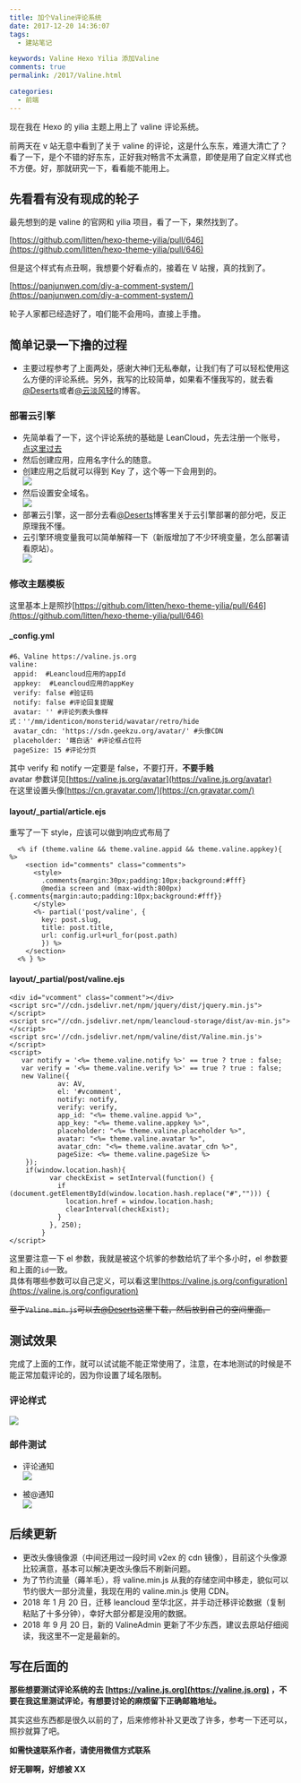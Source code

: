 ```yaml
---
title: 加个Valine评论系统
date: 2017-12-20 14:36:07
tags:
  - 建站笔记

keywords: Valine Hexo Yilia 添加Valine
comments: true
permalink: /2017/Valine.html

categories:
  - 前端
---
```


现在我在 Hexo 的 yilia 主题上用上了 valine 评论系统。

前两天在 v 站无意中看到了关于 valine 的评论，这是什么东东，难道大清亡了？看了一下，是个不错的好东东，正好我对畅言不太满意，即使是用了自定义样式也不方便。好，那就研究一下，看看能不能用上。

<!-- more -->

<Meting id="003YNUtF25FxAk" server="tencent" type="song" />

## 先看看有没有现成的轮子

最先想到的是 valine 的官网和 yilia 项目，看了一下，果然找到了。

[https://github.com/litten/hexo-theme-yilia/pull/646](https://github.com/litten/hexo-theme-yilia/pull/646)

但是这个样式有点丑啊，我想要个好看点的，接着在 V 站搜，真的找到了。

[https://panjunwen.com/diy-a-comment-system/](https://panjunwen.com/diy-a-comment-system/)

轮子人家都已经造好了，咱们能不会用吗，直接上手撸。

## 简单记录一下撸的过程

- 主要过程参考了上面两处，感谢大神们无私奉献，让我们有了可以轻松使用这么方便的评论系统。另外，我写的比较简单，如果看不懂我写的，就去看[@Deserts](https://panjunwen.com/diy-a-comment-system/)或者[@云淡风轻](https://ioliu.cn/2017/add-valine-comments-to-your-blog/)的博客。

### 部署云引擎

- 先简单看了一下，这个评论系统的基础是 LeanCloud，先去注册一个账号，[点这里过去](https://leancloud.cn)
- 然后创建应用，应用名字什么的随意。
- 创建应用之后就可以得到 Key 了，这个等一下会用到的。  
  ![](https://s1.ax2x.com/2017/12/20/zbDDr.png)
- 然后设置安全域名。  
  ![](https://s1.ax2x.com/2017/12/20/zbBpY.png)
- 部署云引擎，这一部分去看[@Deserts](https://panjunwen.com/diy-a-comment-system/)博客里关于云引擎部署的部分吧，反正原理我不懂。
- 云引擎环境变量我可以简单解释一下（新版增加了不少环境变量，怎么部署请看原站）。  
  ![](https://s1.ax2x.com/2017/12/20/zbjpK.png)

### 修改主题模板

这里基本上是照抄[https://github.com/litten/hexo-theme-yilia/pull/646](https://github.com/litten/hexo-theme-yilia/pull/646)

#### \_config.yml

```
#6、Valine https://valine.js.org
valine:
 appid:  #Leancloud应用的appId
 appkey:  #Leancloud应用的appKey
 verify: false #验证码
 notify: false #评论回复提醒
 avatar: '' #评论列表头像样式：''/mm/identicon/monsterid/wavatar/retro/hide
 avatar_cdn: 'https://sdn.geekzu.org/avatar/' #头像CDN
 placeholder: '瞎白话' #评论框占位符
 pageSize: 15 #评论分页
```

其中 verify 和 notify 一定要是 false，不要打开，**不要手贱**  
avatar 参数详见[https://valine.js.org/avatar](https://valine.js.org/avatar)  
在这里设置头像[https://cn.gravatar.com/](https://cn.gravatar.com/)

#### layout/\_partial/article.ejs

重写了一下 style，应该可以做到响应式布局了

```
  <% if (theme.valine && theme.valine.appid && theme.valine.appkey){ %>
    <section id="comments" class="comments">
      <style>
        .comments{margin:30px;padding:10px;background:#fff}
        @media screen and (max-width:800px){.comments{margin:auto;padding:10px;background:#fff}}
      </style>
      <%- partial('post/valine', {
        key: post.slug,
        title: post.title,
        url: config.url+url_for(post.path)
        }) %>
    </section>
  <% } %>
```

#### layout/\_partial/post/valine.ejs

```
<div id="vcomment" class="comment"></div>
<script src="//cdn.jsdelivr.net/npm/jquery/dist/jquery.min.js"></script>
<script src="//cdn.jsdelivr.net/npm/leancloud-storage/dist/av-min.js"></script>
<script src='//cdn.jsdelivr.net/npm/valine/dist/Valine.min.js'></script>
<script>
   var notify = '<%= theme.valine.notify %>' == true ? true : false;
   var verify = '<%= theme.valine.verify %>' == true ? true : false;
   new Valine({
            av: AV,
            el: '#vcomment',
            notify: notify,
            verify: verify,
            app_id: "<%= theme.valine.appid %>",
            app_key: "<%= theme.valine.appkey %>",
            placeholder: "<%= theme.valine.placeholder %>",
            avatar: "<%= theme.valine.avatar %>",
            avatar_cdn: "<%= theme.valine.avatar_cdn %>",
            pageSize: <%= theme.valine.pageSize %>
    });
    if(window.location.hash){
          var checkExist = setInterval(function() {
            if (document.getElementById(window.location.hash.replace("#",""))) {
              location.href = window.location.hash;
              clearInterval(checkExist);
            }
          }, 250);
        }
</script>
```

这里要注意一下 el 参数，我就是被这个坑爹的参数给坑了半个多小时，el 参数要和上面的`id`一致。  
具体有哪些参数可以自己定义，可以看这里[https://valine.js.org/configuration](https://valine.js.org/configuration)

~~至于`Valine.min.js`可以去[@Deserts](https://panjunwen.com/diy-a-comment-system/)这里下载，然后放到自己的空间里面。~~

## 测试效果

完成了上面的工作，就可以试试能不能正常使用了，注意，在本地测试的时候是不能正常加载评论的，因为你设置了域名限制。

### 评论样式

![](https://s1.ax2x.com/2017/12/20/zbJvz.png)

### 邮件测试

- 评论通知  
  ![](https://s1.ax2x.com/2017/12/20/zbP1N.png)

- 被@通知  
  ![](https://s1.ax2x.com/2017/12/20/zbCCA.png)

## 后续更新

- 更改头像镜像源（中间还用过一段时间 v2ex 的 cdn 镜像），目前这个头像源比较满意，基本可以解决更改头像后不刷新问题。
- 为了节约流量（薅羊毛），将 valine.min.js 从我的存储空间中移走，貌似可以节约很大一部分流量，我现在用的 valine.min.js 使用 CDN。
- 2018 年 1 月 20 日，迁移 leancloud 至华北区，并手动迁移评论数据（复制粘贴了十多分钟），幸好大部分都是没用的数据。
- 2018 年 9 月 20 日，新的 ValineAdmin 更新了不少东西，建议去原站仔细阅读，我这里不一定是最新的。

## 写在后面的

**那些想要测试评论系统的去 [https://valine.js.org](https://valine.js.org) ，不要在我这里测试评论，有想要讨论的麻烦留下正确邮箱地址。**

其实这些东西都是很久以前的了，后来修修补补又更改了许多，参考一下还可以，照抄就算了吧。

**如需快速联系作者，请使用微信方式联系**

**好无聊啊，好想被 XX**

